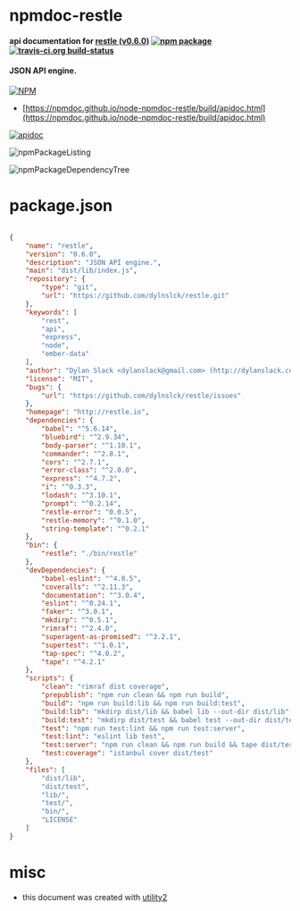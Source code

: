 # npmdoc-restle

#### api documentation for  [restle (v0.6.0)](http://restle.io)  [![npm package](https://img.shields.io/npm/v/npmdoc-restle.svg?style=flat-square)](https://www.npmjs.org/package/npmdoc-restle) [![travis-ci.org build-status](https://api.travis-ci.org/npmdoc/node-npmdoc-restle.svg)](https://travis-ci.org/npmdoc/node-npmdoc-restle)

#### JSON API engine.

[![NPM](https://nodei.co/npm/restle.png?downloads=true&downloadRank=true&stars=true)](https://www.npmjs.com/package/restle)

- [https://npmdoc.github.io/node-npmdoc-restle/build/apidoc.html](https://npmdoc.github.io/node-npmdoc-restle/build/apidoc.html)

[![apidoc](https://npmdoc.github.io/node-npmdoc-restle/build/screenCapture.buildCi.browser.%252Ftmp%252Fbuild%252Fapidoc.html.png)](https://npmdoc.github.io/node-npmdoc-restle/build/apidoc.html)

![npmPackageListing](https://npmdoc.github.io/node-npmdoc-restle/build/screenCapture.npmPackageListing.svg)

![npmPackageDependencyTree](https://npmdoc.github.io/node-npmdoc-restle/build/screenCapture.npmPackageDependencyTree.svg)



# package.json

```json

{
    "name": "restle",
    "version": "0.6.0",
    "description": "JSON API engine.",
    "main": "dist/lib/index.js",
    "repository": {
        "type": "git",
        "url": "https://github.com/dylnslck/restle.git"
    },
    "keywords": [
        "rest",
        "api",
        "express",
        "node",
        "ember-data"
    ],
    "author": "Dylan Slack <dylanslack@gmail.com> (http://dylanslack.com/)",
    "license": "MIT",
    "bugs": {
        "url": "https://github.com/dylnslck/restle/issues"
    },
    "homepage": "http://restle.io",
    "dependencies": {
        "babel": "^5.6.14",
        "bluebird": "^2.9.34",
        "body-parser": "^1.10.1",
        "commander": "^2.8.1",
        "cors": "^2.7.1",
        "error-class": "^2.0.0",
        "express": "^4.7.2",
        "i": "^0.3.3",
        "lodash": "^3.10.1",
        "prompt": "^0.2.14",
        "restle-error": "0.0.5",
        "restle-memory": "^0.1.0",
        "string-template": "^0.2.1"
    },
    "bin": {
        "restle": "./bin/restle"
    },
    "devDependencies": {
        "babel-eslint": "^4.0.5",
        "coveralls": "^2.11.3",
        "documentation": "^3.0.4",
        "eslint": "^0.24.1",
        "faker": "^3.0.1",
        "mkdirp": "^0.5.1",
        "rimraf": "^2.4.0",
        "superagent-as-promised": "^3.2.1",
        "supertest": "^1.0.1",
        "tap-spec": "^4.0.2",
        "tape": "^4.2.1"
    },
    "scripts": {
        "clean": "rimraf dist coverage",
        "prepublish": "npm run clean && npm run build",
        "build": "npm run build:lib && npm run build:test",
        "build:lib": "mkdirp dist/lib && babel lib --out-dir dist/lib",
        "build:test": "mkdirp dist/test && babel test --out-dir dist/test",
        "test": "npm run test:lint && npm run test:server",
        "test:lint": "eslint lib test",
        "test:server": "npm run clean && npm run build && tape dist/test | tap-spec",
        "test:coverage": "istanbul cover dist/test"
    },
    "files": [
        "dist/lib",
        "dist/test",
        "lib/",
        "test/",
        "bin/",
        "LICENSE"
    ]
}
```



# misc
- this document was created with [utility2](https://github.com/kaizhu256/node-utility2)
